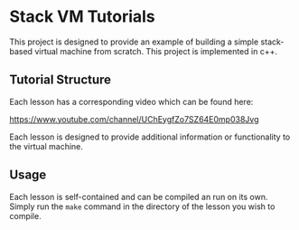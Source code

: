 # Stack VM Tutorials
This project is designed to provide an example of building a simple stack-based virtual machine from scratch. This project is implemented in c++.

## Tutorial Structure
Each lesson has a corresponding video which can be found here:

https://www.youtube.com/channel/UChEygfZo7SZ64E0mp038Jvg

Each lesson is designed to provide additional information or functionality to the virtual machine.

## Usage
Each lesson is self-contained and can be compiled an run on its own. Simply run the `make` command in the directory of the lesson you wish to compile. 
